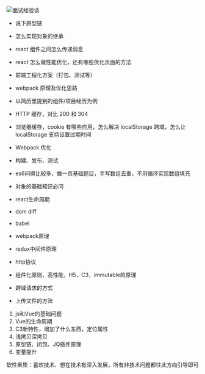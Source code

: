 ![面试经验谈](https://cdn.leoao.com/面试经验谈.xmind.png)

* 说下原型链
* 怎么实现对象的继承
* react 组件之间怎么传递消息
* react 怎么做性能优化，还有哪些优化页面的方法
* 前端工程化方案（打包、测试等）
* webpack 原理及优化思路
* 以简历里提到的组件/项目经历为例



* HTTP 缓存，对比 200 和 304
* 浏览器缓存，cookie 有哪些应用，怎么解决 localStorage 跨域，怎么让 localStorage 支持设置过期时间
* Webpack 优化
* 构建、发布、测试



* es6问得比较多，做一页基础题目，手写数组去重，不用循环实现数组填充
* 对象的基础知识必问



* react生命周期
* dom diff 
* babel 
* webpack原理
* redux中间件原理
* http协议
* 组件化原则，高性能，H5，C3，immutable的原理
* 跨域请求的方式
* 上传文件的方法


1.  js和Vue的基础问题
2. Vue的生命周期
3. C3新特性，增加了什么东西，定位属性
4. 浅拷贝深拷贝
5. 原型链、闭包、JQ插件原理
6. 变量提升

软性素质：喜欢技术、想在技术有深入发展，所有非技术问题都往此方向引导即可